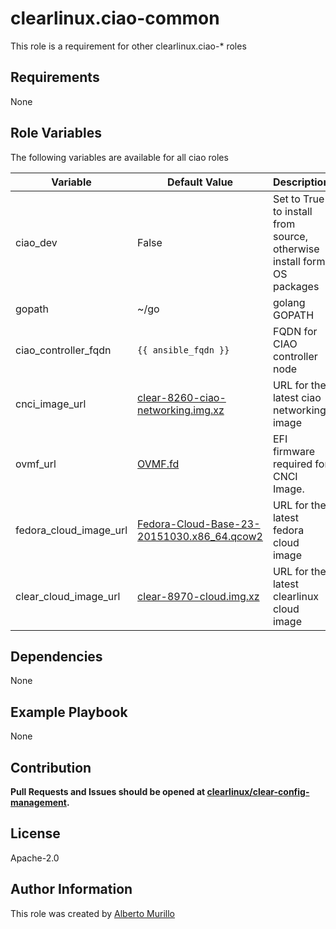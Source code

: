 # clearlinux.ciao-common
This role is a requirement for other clearlinux.ciao-* roles

## Requirements
None

## Role Variables
The following variables are available for all ciao roles

Variable  | Default Value | Description
--------  | ------------- | -----------
ciao_dev | False | Set to True to install from source, otherwise install form OS packages
gopath | ~/go | golang GOPATH
ciao_controller_fqdn | `{{ ansible_fqdn }}` | FQDN for CIAO controller node
cnci_image_url | [clear-8260-ciao-networking.img.xz](https://download.clearlinux.org/demos/ciao/clear-8260-ciao-networking.img.xz) | URL for the latest ciao networking image
ovmf_url | [OVMF.fd](https://download.clearlinux.org/image/OVMF.fd) | EFI firmware required for CNCI Image.
fedora_cloud_image_url | [Fedora-Cloud-Base-23-20151030.x86_64.qcow2](https://dl.fedoraproject.org/pub/fedora/linux/releases/23/Cloud/x86_64/Images/Fedora-Cloud-Base-23-20151030.x86_64.qcow2) | URL for the latest fedora cloud image
clear_cloud_image_url | [clear-8970-cloud.img.xz](https://download.clearlinux.org/image/clear-8970-cloud.img.xz) | URL for the latest clearlinux cloud image

## Dependencies
None

## Example Playbook
None

## Contribution
**Pull Requests and Issues should be opened at [clearlinux/clear-config-management](https://github.com/clearlinux/clear-config-management).**

## License
Apache-2.0

## Author Information
This role was created by [Alberto Murillo](alberto.murillo.silva@intel.com)
